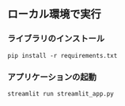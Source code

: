 ## ローカル環境で実行

### ライブラリのインストール

```
pip install -r requirements.txt
```

### アプリケーションの起動

```
streamlit run streamlit_app.py
```
